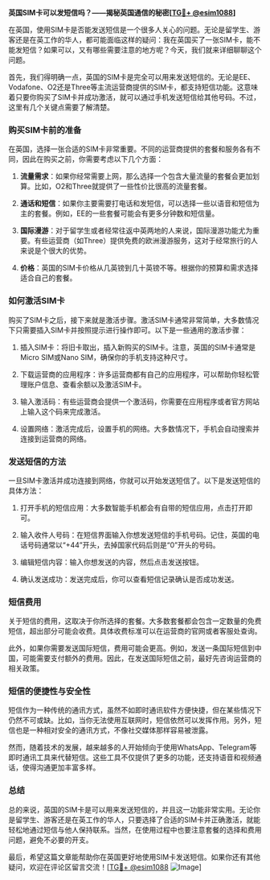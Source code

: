 **英国SIM卡可以发短信吗？——揭秘英国通信的秘密[[TG💪+ @esim1088](https://t.me/s/esim1088)]**

在英国，使用SIM卡是否能发送短信是一个很多人关心的问题。无论是留学生、游客还是在英工作的华人，都可能面临这样的疑问：我在英国买了一张SIM卡，能不能发短信？如果可以，又有哪些需要注意的地方呢？今天，我们就来详细聊聊这个问题。

首先，我们得明确一点，英国的SIM卡是完全可以用来发送短信的。无论是EE、Vodafone、O2还是Three等主流运营商提供的SIM卡，都支持短信功能。这意味着只要你购买了SIM卡并成功激活，就可以通过手机发送短信给其他号码。不过，这里有几个关键点需要了解清楚。

### **购买SIM卡前的准备**
在英国，选择一张合适的SIM卡非常重要。不同的运营商提供的套餐和服务各有不同，因此在购买之前，你需要考虑以下几个方面：

1. **流量需求**：如果你经常需要上网，那么选择一个包含大量流量的套餐会更加划算。比如，O2和Three就提供了一些性价比很高的流量套餐。
   
2. **通话和短信**：如果你主要需要打电话和发短信，可以选择一些以语音和短信为主的套餐。例如，EE的一些套餐可能会有更多分钟数和短信量。

3. **国际漫游**：对于留学生或者经常往返中英两地的人来说，国际漫游功能尤为重要。有些运营商（如Three）提供免费的欧洲漫游服务，这对于经常旅行的人来说是个很大的优势。

4. **价格**：英国的SIM卡价格从几英镑到几十英镑不等。根据你的预算和需求选择适合自己的套餐。

### **如何激活SIM卡**
购买了SIM卡之后，接下来就是激活步骤。激活SIM卡通常非常简单，大多数情况下只需要插入SIM卡并按照提示进行操作即可。以下是一些通用的激活步骤：

1. 插入SIM卡：将旧卡取出，插入新购买的SIM卡。注意，英国的SIM卡通常是Micro SIM或Nano SIM，确保你的手机支持这种尺寸。

2. 下载运营商的应用程序：许多运营商都有自己的应用程序，可以帮助你轻松管理账户信息、查看余额以及激活SIM卡。

3. 输入激活码：有些运营商会提供一个激活码，你需要在应用程序或者官方网站上输入这个码来完成激活。

4. 设置网络：激活完成后，设置手机的网络。大多数情况下，手机会自动搜索并连接到运营商的网络。

### **发送短信的方法**
一旦SIM卡激活并成功连接到网络，你就可以开始发送短信了。以下是发送短信的具体方法：

1. 打开手机的短信应用：大多数智能手机都会有自带的短信应用，点击打开即可。

2. 输入收件人号码：在短信界面输入你想发送短信的手机号码。记住，英国的电话号码通常以“+44”开头，去掉国家代码后则是“0”开头的号码。

3. 编辑短信内容：输入你想发送的内容，然后点击发送按钮。

4. 确认发送成功：发送完成后，你可以查看短信记录确认是否成功发送。

### **短信费用**
关于短信的费用，这取决于你所选择的套餐。大多数套餐都会包含一定数量的免费短信，超出部分可能会收费。具体收费标准可以在运营商的官网或者客服处查询。

此外，如果你需要发送国际短信，费用可能会更高。例如，发送一条国际短信到中国，可能需要支付额外的费用。因此，在发送国际短信之前，最好先咨询运营商的相关政策。

### **短信的便捷性与安全性**
短信作为一种传统的通讯方式，虽然不如即时通讯软件方便快捷，但在某些情况下仍然不可或缺。比如，当你无法使用互联网时，短信依然可以发挥作用。另外，短信也是一种相对安全的通讯方式，不像社交媒体那样容易被泄露。

然而，随着技术的发展，越来越多的人开始倾向于使用WhatsApp、Telegram等即时通讯工具来代替短信。这些工具不仅提供了更多的功能，还支持语音和视频通话，使得沟通更加丰富多样。

### **总结**
总的来说，英国的SIM卡是可以用来发送短信的，并且这一功能非常实用。无论你是留学生、游客还是在英工作的华人，只要选择了合适的SIM卡并正确激活，就能轻松地通过短信与他人保持联系。当然，在使用过程中也要注意套餐的选择和费用问题，避免不必要的开支。

最后，希望这篇文章能帮助你在英国更好地使用SIM卡发送短信。如果你还有其他疑问，欢迎在评论区留言交流！[[TG💪+ @esim1088](https://t.me/s/esim1088) ![Image](https://i.postimg.cc/4NQfJmqS/Snipaste-2025-05-13-00-14-12.png)]